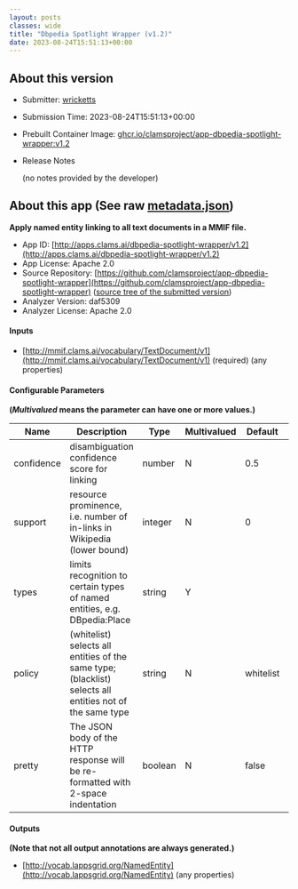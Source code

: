 ```yaml
---
layout: posts
classes: wide
title: "Dbpedia Spotlight Wrapper (v1.2)"
date: 2023-08-24T15:51:13+00:00
---
```

## About this version

* Submitter: [wricketts](https://github.com/wricketts)
* Submission Time: 2023-08-24T15:51:13+00:00
* Prebuilt Container Image: [ghcr.io/clamsproject/app-dbpedia-spotlight-wrapper:v1.2](https://github.com/clamsproject/app-dbpedia-spotlight-wrapper/pkgs/container/app-dbpedia-spotlight-wrapper/v1.2)
* Release Notes

    (no notes provided by the developer)

## About this app (See raw [metadata.json](metadata.json))

**Apply named entity linking to all text documents in a MMIF file.**

* App ID: [http://apps.clams.ai/dbpedia-spotlight-wrapper/v1.2](http://apps.clams.ai/dbpedia-spotlight-wrapper/v1.2)
* App License: Apache 2.0
* Source Repository: [https://github.com/clamsproject/app-dbpedia-spotlight-wrapper](https://github.com/clamsproject/app-dbpedia-spotlight-wrapper) ([source tree of the submitted version](https://github.com/clamsproject/app-dbpedia-spotlight-wrapper/tree/v1.2))
* Analyzer Version: daf5309
* Analyzer License: Apache 2.0


#### Inputs
* [http://mmif.clams.ai/vocabulary/TextDocument/v1](http://mmif.clams.ai/vocabulary/TextDocument/v1)  (required)
(any properties)


#### Configurable Parameters
**(_Multivalued_ means the parameter can have one or more values.)**

|Name|Description|Type|Multivalued|Default|Choices|
|----|-----------|----|-----------|-------|-------|
|confidence|disambiguation confidence score for linking|number|N|0.5||
|support|resource prominence, i.e. number of in-links in Wikipedia (lower bound)|integer|N|0||
|types|limits recognition to certain types of named entities, e.g. DBpedia:Place|string|Y|||
|policy|(whitelist) selects all entities of the same type; (blacklist) selects all entities not of the same type|string|N|whitelist|**_`whitelist`_**, `blacklist`|
|pretty|The JSON body of the HTTP response will be re-formatted with 2-space indentation|boolean|N|false|**_`false`_**, `true`|


#### Outputs
**(Note that not all output annotations are always generated.)**
* [http://vocab.lappsgrid.org/NamedEntity](http://vocab.lappsgrid.org/NamedEntity) 
(any properties)
